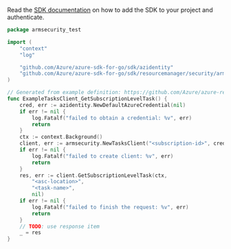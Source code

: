 Read the [SDK documentation](https://github.com/Azure/azure-sdk-for-go/blob/sdk%2Fresourcemanager%2Fsecurity%2Farmsecurity%2Fv0.6.0/sdk/resourcemanager/security/armsecurity/README.md) on how to add the SDK to your project and authenticate.

```go
package armsecurity_test

import (
	"context"
	"log"

	"github.com/Azure/azure-sdk-for-go/sdk/azidentity"
	"github.com/Azure/azure-sdk-for-go/sdk/resourcemanager/security/armsecurity"
)

// Generated from example definition: https://github.com/Azure/azure-rest-api-specs/tree/main/specification/security/resource-manager/Microsoft.Security/preview/2015-06-01-preview/examples/Tasks/GetTaskSubscriptionLocation_example.json
func ExampleTasksClient_GetSubscriptionLevelTask() {
	cred, err := azidentity.NewDefaultAzureCredential(nil)
	if err != nil {
		log.Fatalf("failed to obtain a credential: %v", err)
		return
	}
	ctx := context.Background()
	client, err := armsecurity.NewTasksClient("<subscription-id>", cred, nil)
	if err != nil {
		log.Fatalf("failed to create client: %v", err)
		return
	}
	res, err := client.GetSubscriptionLevelTask(ctx,
		"<asc-location>",
		"<task-name>",
		nil)
	if err != nil {
		log.Fatalf("failed to finish the request: %v", err)
		return
	}
	// TODO: use response item
	_ = res
}
```
